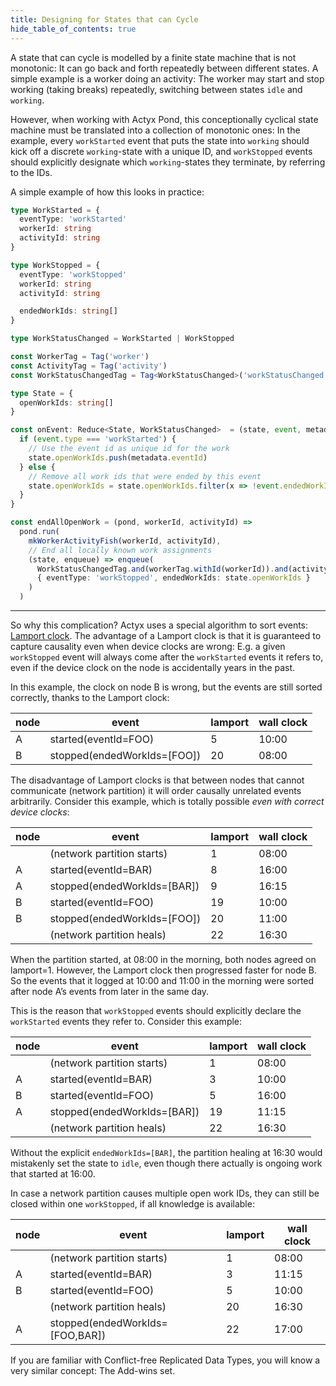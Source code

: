 ```yaml
---
title: Designing for States that can Cycle
hide_table_of_contents: true
---
```


A state that can cycle is modelled by a finite state machine that is not monotonic: It can go back and forth repeatedly between different states.
A simple example is a worker doing an activity: The worker may start and stop working (taking breaks) repeatedly, switching between states `idle` and `working`.

However, when working with Actyx Pond, this conceptionally cyclical state machine must be translated into a collection of monotonic ones:
In the example, every `workStarted` event that puts the state into `working` should kick off a discrete `working`-state with a unique ID,
and `workStopped` events should explicitly designate which `working`-states they terminate, by referring to the IDs.

A simple example of how this looks in practice:

```ts
type WorkStarted = {
  eventType: 'workStarted'
  workerId: string
  activityId: string
}

type WorkStopped = {
  eventType: 'workStopped'
  workerId: string
  activityId: string

  endedWorkIds: string[]
}

type WorkStatusChanged = WorkStarted | WorkStopped

const WorkerTag = Tag('worker')
const ActivityTag = Tag('activity')
const WorkStatusChangedTag = Tag<WorkStatusChanged>('workStatusChanged')

type State = {
  openWorkIds: string[]
}

const onEvent: Reduce<State, WorkStatusChanged>  = (state, event, metadata) => {
  if (event.type === 'workStarted') {
    // Use the event id as unique id for the work
    state.openWorkIds.push(metadata.eventId)
  } else {
    // Remove all work ids that were ended by this event
    state.openWorkIds = state.openWorkIds.filter(x => !event.endedWorkIds.includes(x))
  }
}

const endAllOpenWork = (pond, workerId, activityId) =>
  pond.run(
    mkWorkerActivityFish(workerId, activityId),
    // End all locally known work assignments
    (state, enqueue) => enqueue(
      WorkStatusChangedTag.and(workerTag.withId(workerId)).and(activityTag.withId(activityId)),
      { eventType: 'workStopped', endedWorkIds: state.openWorkIds }
    )
  )
```

______

So why this complication? Actyx uses a special algorithm to sort events: [Lamport clock](https://en.wikipedia.org/wiki/Lamport_timestamp).
The advantage of a Lamport clock is that it is guaranteed to capture causality even when device clocks are wrong:
E.g. a given `workStopped` event will always come after the `workStarted` events it refers to, even if the device clock on the node is accidentally years in the past.

In this example, the clock on node B is wrong, but the events are still sorted correctly, thanks to the Lamport clock:

| node | event | lamport | wall clock |
| -- | --   |  --     |  --  |
| A | started(eventId=FOO) | 5 | 10:00 |
| B  | stopped(endedWorkIds=[FOO]) | 20 | 08:00 |

The disadvantage of Lamport clocks is that between nodes that cannot communicate (network partition) it will order causally unrelated events arbitrarily.
Consider this example, which is totally possible _even with correct device clocks_:

| node | event | lamport | wall clock |
| -- | --   |  --     |  --  |
|   | (network partition starts) | 1 | 08:00 |
| A | started(eventId=BAR) | 8 | 16:00 |
| A | stopped(endedWorkIds=[BAR]) | 9 | 16:15 |
| B | started(eventId=FOO) | 19 | 10:00 |
| B | stopped(endedWorkIds=[FOO]) | 20 | 11:00 |
|   | (network partition heals) | 22 | 16:30 |

When the partition started, at 08:00 in the morning, both nodes agreed on lamport=1.
However, the Lamport clock then progressed faster for node B.
So the events that it logged at 10:00 and 11:00 in the morning were sorted after node A’s events from later in the same day.

This is the reason that `workStopped` events should explicitly declare the `workStarted` events they refer to.
Consider this example:

| node | event | lamport | wall clock |
| -- | --   |  --     |  --  |
|   | (network partition starts) | 1 | 08:00 |
| A | started(eventId=BAR) | 3 | 10:00 |
| B | started(eventId=FOO) | 5 | 16:00 |
| A | stopped(endedWorkIds=[BAR]) | 19 | 11:15 |
|   | (network partition heals) | 22 | 16:30 |

Without the explicit `endedWorkIds=[BAR]`, the partition healing at 16:30 would mistakenly set the state to `idle`, even though there actually is ongoing work that started at 16:00.

In case a network partition causes multiple open work IDs, they can still be closed within one `workStopped`, if all knowledge is available:

| node | event | lamport | wall clock |
| -- | --   |  --     |  --  |
|   | (network partition starts) | 1 | 08:00 |
| A | started(eventId=BAR) | 3 | 11:15 |
| B | started(eventId=FOO) | 5 | 10:00 |
|   | (network partition heals) | 20 | 16:30 |
| A | stopped(endedWorkIds=[FOO,BAR]) | 22 | 17:00 |

If you are familiar with Conflict-free Replicated Data Types, you will know a very similar concept: The Add-wins set.

